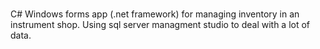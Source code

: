 # 
C# Windows forms app (.net framework) for managing inventory in an instrument shop.
Using sql server managment studio to deal with a lot of data.
